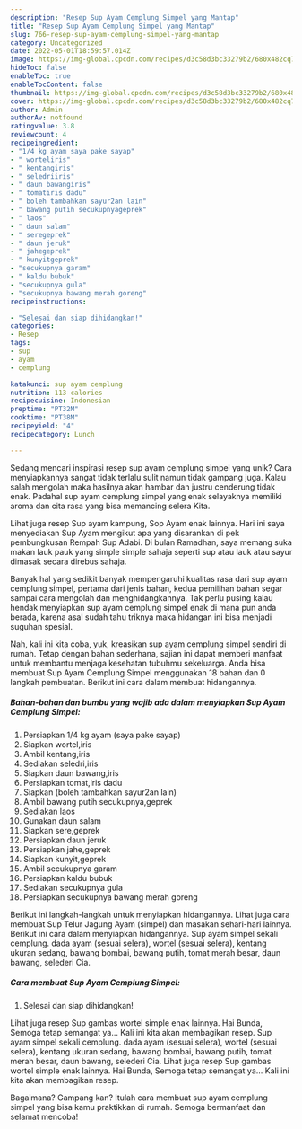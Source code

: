 ```yaml
---
description: "Resep Sup Ayam Cemplung Simpel yang Mantap"
title: "Resep Sup Ayam Cemplung Simpel yang Mantap"
slug: 766-resep-sup-ayam-cemplung-simpel-yang-mantap
category: Uncategorized
date: 2022-05-01T18:59:57.014Z
image: https://img-global.cpcdn.com/recipes/d3c58d3bc33279b2/680x482cq70/sup-ayam-cemplung-simpel-foto-resep-utama.jpg
hideToc: false
enableToc: true
enableTocContent: false
thumbnail: https://img-global.cpcdn.com/recipes/d3c58d3bc33279b2/680x482cq70/sup-ayam-cemplung-simpel-foto-resep-utama.jpg
cover: https://img-global.cpcdn.com/recipes/d3c58d3bc33279b2/680x482cq70/sup-ayam-cemplung-simpel-foto-resep-utama.jpg
author: Admin
authorAv: notfound
ratingvalue: 3.8
reviewcount: 4
recipeingredient:
- "1/4 kg ayam saya pake sayap"
- " worteliris"
- " kentangiris"
- " seledriiris"
- " daun bawangiris"
- " tomatiris dadu"
- " boleh tambahkan sayur2an lain"
- " bawang putih secukupnyageprek"
- " laos"
- " daun salam"
- " seregeprek"
- " daun jeruk"
- " jahegeprek"
- " kunyitgeprek"
- "secukupnya garam"
- " kaldu bubuk"
- "secukupnya gula"
- "secukupnya bawang merah goreng"
recipeinstructions:

- "Selesai dan siap dihidangkan!"
categories:
- Resep
tags:
- sup
- ayam
- cemplung

katakunci: sup ayam cemplung 
nutrition: 113 calories
recipecuisine: Indonesian
preptime: "PT32M"
cooktime: "PT38M"
recipeyield: "4"
recipecategory: Lunch

---
```





Sedang mencari inspirasi resep sup ayam cemplung simpel yang unik? Cara menyiapkannya sangat tidak terlalu sulit namun tidak gampang juga. Kalau salah mengolah maka hasilnya akan hambar dan justru cenderung tidak enak. Padahal sup ayam cemplung simpel yang enak selayaknya memiliki aroma dan cita rasa yang bisa memancing selera Kita.





Lihat juga resep Sup ayam kampung, Sop Ayam enak lainnya. Hari ini saya menyediakan Sup Ayam mengikut apa yang disarankan di pek pembungkusan Rempah Sup Adabi. Di bulan Ramadhan, saya memang suka makan lauk pauk yang simple simple sahaja seperti sup atau lauk atau sayur dimasak secara direbus sahaja.

Banyak hal yang sedikit banyak mempengaruhi kualitas rasa dari sup ayam cemplung simpel, pertama dari jenis bahan, kedua pemilihan bahan segar sampai cara mengolah dan menghidangkannya. Tak perlu pusing kalau hendak menyiapkan sup ayam cemplung simpel enak di mana pun anda berada, karena asal sudah tahu triknya maka hidangan ini bisa menjadi suguhan spesial.






Nah, kali ini kita coba, yuk, kreasikan sup ayam cemplung simpel sendiri di rumah. Tetap dengan bahan sederhana, sajian ini dapat memberi manfaat untuk membantu menjaga kesehatan tubuhmu sekeluarga. Anda bisa membuat Sup Ayam Cemplung Simpel menggunakan 18 bahan dan 0 langkah pembuatan. Berikut ini cara dalam membuat hidangannya.

<!--inarticleads1-->

##### Bahan-bahan dan bumbu yang wajib ada dalam menyiapkan Sup Ayam Cemplung Simpel:

1. Persiapkan 1/4 kg ayam (saya pake sayap)
1. Siapkan  wortel,iris
1. Ambil  kentang,iris
1. Sediakan  seledri,iris
1. Siapkan  daun bawang,iris
1. Persiapkan  tomat,iris dadu
1. Siapkan  (boleh tambahkan sayur2an lain)
1. Ambil  bawang putih secukupnya,geprek
1. Sediakan  laos
1. Gunakan  daun salam
1. Siapkan  sere,geprek
1. Persiapkan  daun jeruk
1. Persiapkan  jahe,geprek
1. Siapkan  kunyit,geprek
1. Ambil secukupnya garam
1. Persiapkan  kaldu bubuk
1. Sediakan secukupnya gula
1. Persiapkan secukupnya bawang merah goreng


Berikut ini langkah-langkah untuk menyiapkan hidangannya. Lihat juga cara membuat Sup Telur Jagung Ayam (simpel) dan masakan sehari-hari lainnya. Berikut ini cara dalam menyiapkan hidangannya. Sup ayam simpel sekali cemplung. dada ayam (sesuai selera), wortel (sesuai selera), kentang ukuran sedang, bawang bombai, bawang putih, tomat merah besar, daun bawang, selederi Cia. 

<!--inarticleads2-->

##### Cara membuat Sup Ayam Cemplung Simpel:


1. Selesai dan siap dihidangkan!

Lihat juga resep Sup gambas wortel simple enak lainnya. Hai Bunda, Semoga tetap semangat ya… Kali ini kita akan membagikan resep. Sup ayam simpel sekali cemplung. dada ayam (sesuai selera), wortel (sesuai selera), kentang ukuran sedang, bawang bombai, bawang putih, tomat merah besar, daun bawang, selederi Cia. Lihat juga resep Sup gambas wortel simple enak lainnya. Hai Bunda, Semoga tetap semangat ya… Kali ini kita akan membagikan resep. 

Bagaimana? Gampang kan? Itulah cara membuat sup ayam cemplung simpel yang bisa kamu praktikkan di rumah. Semoga bermanfaat dan selamat mencoba!
